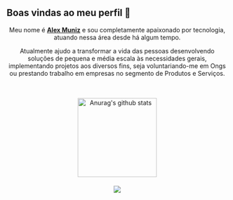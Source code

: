 <p align="center"><h2><strong>Boas vindas ao meu perfil</strong> 🔭</h2></p>

<p align="center">Meu nome é <a href="https://www.linkedin.com/in/axuniz/"><strong>Alex Muniz</strong></a> e sou completamente apaixonado por tecnologia, atuando nessa área desde há algum tempo.</p>
<p align="center">Atualmente ajudo a transformar a vida das pessoas desenvolvendo soluções de pequena e média escala às necessidades gerais, implementando projetos aos diversos fins, seja voluntariando-me em Ongs ou prestando trabalho em empresas no segmento de Produtos e Serviços.</p><br><br>
<div align="center">
<img height="180cm" src="https://github-readme-stats.vercel.app/api?username=lekoeme&show_icons=true&include_all_commits=true&theme=dark&hide_border=true" alt="Anurag's github stats"/></a> <a href="https://github.com/anuraghazra/github-readme-stats"><br><br>

<img align="center" src="https://github-readme-stats.vercel.app/api/top-langs/?username=lekoeme&layout=compact&theme=dark&hide_border=true"/>
</div>

<!--
**lekoeme/lekoeme** is a ✨ _special_ ✨ repository because its `README.md` (this file) appears on your GitHub profile.

Here are some ideas to get you started:

- 🔭 I’m currently working on ...
- 🌱 I’m currently learning ...
- 👯 I’m looking to collaborate on ...
- 🤔 I’m looking for help with ...
- 💬 Ask me about ...
- 📫 How to reach me: ...
- 😄 Pronouns: ...
- ⚡ Fun fact: ...
-->
